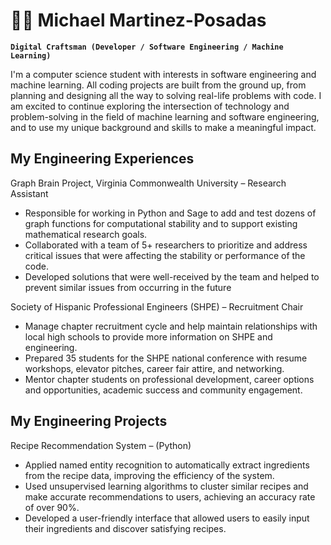 # 👨‍💻 Michael Martinez-Posadas

**`Digital Craftsman (Developer / Software Engineering / Machine Learning)`**

I'm a computer science student with interests in software engineering and machine learning. All coding projects are built from the ground up, from planning and designing all the way to solving real-life problems with code. I am excited to continue exploring the intersection of technology and problem-solving in the field of machine learning and software engineering, and to use my unique background and skills to make a meaningful impact.

## My Engineering Experiences
 Graph Brain Project, Virginia Commonwealth University – Research Assistant 			                     
*	Responsible for working in Python and Sage to add and test dozens of graph functions for 
  computational stability and to support existing mathematical research goals.
*	Collaborated with a team of 5+ researchers to prioritize and address critical issues that were affecting the stability or 
  performance of the code.
*	Developed solutions that were well-received by the team and helped to prevent similar issues from 
  occurring in the future
  
 Society of Hispanic Professional Engineers (SHPE) – Recruitment Chair                      			      
*	Manage chapter recruitment cycle and help maintain relationships with local high schools to 
  provide more information on SHPE and engineering. 
*	Prepared 35 students for the SHPE national conference with resume workshops, elevator pitches, 
  career fair attire, and networking. 
*	Mentor chapter students on professional development, career options and opportunities, academic 
  success and community engagement.

## My Engineering Projects
 Recipe Recommendation System – (Python)			          					   	                             
*	Applied named entity recognition to automatically extract ingredients from the recipe data, 
  improving the efficiency of the system.
*	Used unsupervised learning algorithms to cluster similar recipes and make accurate recommendations 
  to users, achieving an accuracy rate of over 90%.
*	Developed a user-friendly interface that allowed users to easily input their ingredients and discover 
  satisfying recipes. 
  
  
  
  
